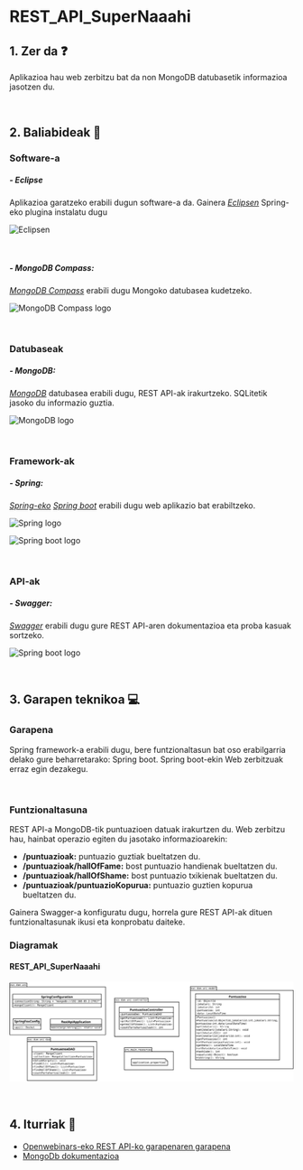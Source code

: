 # REST_API_SuperNaaahi

## 1. Zer da ❓

Aplikazioa hau web zerbitzu bat da non MongoDB datubasetik informazioa jasotzen du. 

<br/>

## 2. Baliabideak 📝

### Software-a 

##### - Eclipse

Aplikazioa garatzeko erabili dugun software-a da. Gainera *[Eclipsen](https://www.eclipse.org/downloads/)* 
Spring-eko plugina instalatu dugu

![Eclipsen](https://user-images.githubusercontent.com/75113982/151692541-db59c8c8-dcf5-4e1b-beb4-beef3deb0cf6.png)

<br/>

##### - MongoDB Compass:

*[MongoDB Compass](https://www.mongodb.com/products/compass)* erabili dugu Mongoko datubasea kudetzeko.

![MongoDB Compass logo](https://user-images.githubusercontent.com/75113982/151692742-415e9507-7019-4d1b-b945-fdf5c0a7fc68.png)

<br/>

### Datubaseak 

##### - MongoDB:

*[MongoDB](https://docs.mongodb.com/)* datubasea erabili dugu, REST API-ak irakurtzeko. SQLitetik jasoko du informazio guztia. 

![MongoDB logo](https://user-images.githubusercontent.com/75113982/151693035-14ce5dc9-5b22-499e-8531-50bb79425db0.png)

<br/>

### Framework-ak

##### - Spring:

*[Spring-eko](https://spring.io/)* *[Spring boot](https://spring.io/projects/spring-boot)* erabili dugu web aplikazio bat erabiltzeko.

![Spring logo](https://user-images.githubusercontent.com/75113982/151693228-b6f7f83e-2e3b-4e98-bdda-68ee3626a241.png)

![Spring boot logo](https://user-images.githubusercontent.com/75113982/151693274-c8fc6d55-c44c-43cf-883a-09402ca6d92c.png)

<br/>

### API-ak

##### - Swagger:

*[Swagger](https://swagger.io/tools/swaggerhub/?&utm_medium=ppcg&utm_source=aw&utm_term=swagger&utm_content=511173019641&utm_campaign=SEM_SwaggerHub_PR_EMEA_ENG_EXT_Prospecting&awsearchcpc=1&gclid=Cj0KCQiAi9mPBhCJARIsAHchl1yPtZe1HLLCBcUDyq6WZdyXKC-NQKZkq-ax4C4JFgmrO-_ASH8ZtiEaAkKYEALw_wcB&gclsrc=aw.ds)* erabili dugu gure REST API-aren dokumentazioa eta proba kasuak sortzeko.

![Spring boot logo](https://user-images.githubusercontent.com/75113982/151693411-b6408fb1-a16d-427e-a43d-fbdaaef4c18d.png)

<br/>

## 3. Garapen teknikoa 💻
### Garapena
Spring framework-a erabili dugu, bere funtzionaltasun bat oso erabilgarria delako gure beharretarako: Spring boot. Spring boot-ekin Web zerbitzuak erraz egin dezakegu.

<br/>

### Funtzionaltasuna
REST API-a MongoDB-tik puntuazioen datuak irakurtzen du. Web zerbitzu hau, hainbat operazio egiten du jasotako informazioarekin: 
  - **/puntuazioak:** puntuazio guztiak bueltatzen du.
  - **/puntuazioak/hallOfFame:** bost puntuazio handienak bueltatzen du.
  - **/puntuazioak/hallOfShame:** bost puntuazio txikienak bueltatzen du.
  - **/puntuazioak/puntuazioKopurua:** puntuazio guztien kopurua bueltatzen du.

Gainera Swagger-a konfiguratu dugu, horrela gure REST API-ak dituen funtzionaltasunak ikusi eta konprobatu daiteke.
<br/>

### Diagramak

#### REST_API_SuperNaaahi
![Diagrama](https://github.com/MaitaneG/SuperNahii/blob/main/Datu%20Atzipena/REST_API_SuperNaaahi_Diagrama.svg)

<br/>

## 4. Iturriak 📌
- [Openwebinars-eko REST API-ko garapenaren garapena](https://openwebinars.net/cursos/api-rest-spring-boot/)
- [MongoDb dokumentazioa](https://docs.mongodb.com/)
